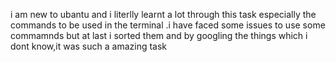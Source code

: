 i am new to ubantu and i literlly learnt a lot through this task especially the commands to be used in the terminal .i have faced  some issues to use some commamnds but at last i sorted them 
and by googling the things which i dont know,it was such a amazing task
